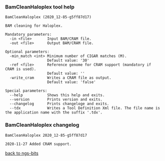 ### BamCleanHaloplex tool help
	BamCleanHaloplex (2020_12-85-g5ff87d17)
	
	BAM cleaning for Haloplex.
	
	Mandatory parameters:
	  -in <file>       Input BAM/CRAM file.
	  -out <file>      Output BAM/CRAM file.
	
	Optional parameters:
	  -min_match <int> Minimum number of CIGAR matches (M).
	                   Default value: '30'
	  -ref <file>      Reference genome for CRAM support (mandatory if CRAM is used).
	                   Default value: ''
	  -write_cram      Writes a CRAM file as output.
	                   Default value: 'false'
	
	Special parameters:
	  --help           Shows this help and exits.
	  --version        Prints version and exits.
	  --changelog      Prints changeloge and exits.
	  --tdx            Writes a Tool Definition Xml file. The file name is the application name with the suffix '.tdx'.
	
### BamCleanHaloplex changelog
	BamCleanHaloplex 2020_12-85-g5ff87d17
	
	2020-11-27 Added CRAM support.
[back to ngs-bits](https://github.com/imgag/ngs-bits)